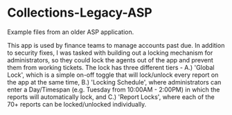 # Collections-Legacy-ASP
Example files from an older ASP application.

This app is used by finance teams to manage accounts past due. In addition to security fixes, I was tasked with building out a locking mechanism for administrators, so they could lock the agents out of the app and prevent them from working tickets. The lock has three different tiers - A.) 'Global Lock', which is a simple on-off toggle that will lock/unlock every report on the app at the same time, B.) 'Locking Schedule', where administrators can enter a Day/Timespan (e.g. Tuesday from 10:00AM - 2:00PM) in which the reports will automatically lock, and C.) 'Report Locks', where each of the 70+ reports can be locked/unlocked individually.
